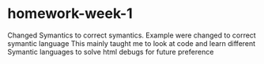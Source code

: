 # homework-week-1
Changed Symantics to correct symantics.
Example <divs> were changed to correct symantic language
This mainly taught me to look at code and learn different Symantic languages to solve html debugs for future preference

